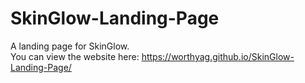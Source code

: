 # SkinGlow-Landing-Page
A landing page for SkinGlow.  
You can view the website here: https://worthyag.github.io/SkinGlow-Landing-Page/
